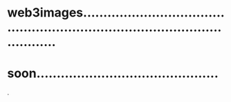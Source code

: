 # web3images....................................................................................................
# soon.............................................
.
